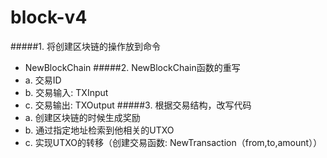 # block-v4

#####1. 将创建区块链的操作放到命令
- NewBlockChain
#####2. NewBlockChain函数的重写
- a. 交易ID
- b. 交易输入: TXInput
- c. 交易输出: TXOutput
#####3. 根据交易结构，改写代码
- a. 创建区块链的时候生成奖励
- b. 通过指定地址检索到他相关的UTXO
- c. 实现UTXO的转移（创建交易函数: NewTransaction（from,to,amount））

 